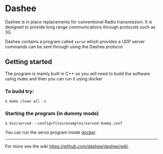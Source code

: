 # Dashee
Dashee is in place replacements for conventional Radio transmission. It is designed to provide long range communications through protocols such as 3G.

Dashee contains a program called `servo` which provides a UDP server commands can be sent through using the Dashee protocol.

## Getting started
The program is mainly built in C++ so you will need to build the software using make and then you can run it using docker

### To build try:

    $ make clean all -s

### Starting the program (in dummy mode)

    $ bin/servod --config=files/examples/servod-dummy.conf

You can run the servo program inside [docker](https://github.com/dashee/dashee/wiki/Docker).

---

For more see the wiki https://github.com/dashee/dashee/wiki.
